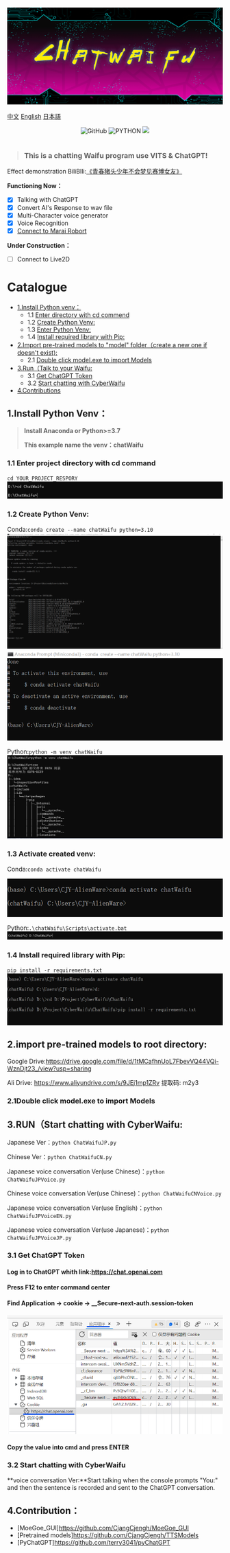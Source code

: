 ![cover](readme/cyberchat.png)

[中文](README.md "中文") [English](eng-README.md "English") [日本語](jp-README.md "日本語")

<p align="center">
	<img alt="GitHub" src="https://img.shields.io/github/license/cjyaddone/ChatWaifu?color=red">
	<img src="https://img.shields.io/badge/Python-3.7|8|9|10-green" alt="PYTHON" >
  	<a href="https://app.fossa.com/projects/git%2Bgithub.com%2Fcjyaddone%2FChatWaifu?ref=badge_small" alt="FOSSA Status"><img src="https://app.fossa.com/api/projects/git%2Bgithub.com%2Fcjyaddone%2FChatWaifu.svg?type=small"/></a>
</p>

#

> ### This is a chatting Waifu program use VITS & ChatGPT!

Effect demonstration BiliBIli:[《青春猪头少年不会梦见赛博女友》](https://www.bilibili.com/video/BV1rv4y1Q7eT "BiliBili")

**Functioning Now：**
* [x] Talking with ChatGPT
* [x] Convert AI's Response to wav file
* [x] Multi-Character voice generator
* [x] Voice Recognition
* [x] [Connect to Marai Robort](https://github.com/MuBai-He/ChatWaifu-marai)

**Under Construction：**
* [ ] Connect to Live2D

# Catalogue
* [1.Install Python venv：](#1.)
	* 1.1 [Enter directory with cd commend](#cd)
	* 1.2 [Create Python Venv:](#99)
	* 1.3 [Enter Python Venv:](#venv)
	* 1.4 [Install required library with Pip:](#pip)
* [2.Import pre-trained models to "model" folder（create a new one if doesn't exist):](#.model)
	* 2.1 [Double click model.exe to import Models](#cd1)
* [3.Run（Talk to your Waifu:](#22)
	* 3.1 [Get ChatGPT Token](#333)
	* 3.2 [Start chatting with CyberWaifu](#444)
* [4.Contributions](#915)
## <span id="1.">1.Install Python Venv：</span>
> **Install Anaconda or Python>=3.7**
> 
> **This example name the venv：chatWaifu**

### <span id="cd">1.1 Enter project directory with cd command</span>
`cd YOUR_PROJECT_RESPORY`
![](readme/5.png)
### <span id="99">1.2 Create Python Venv:</span>

Conda:`conda create --name chatWaifu python=3.10`
![](readme/1.png)
![](readme/2.png)

Python:`python -m venv chatWaifu`
![](readme/6.png)

### <span id="venv">1.3 Activate created venv:</span>
Conda:`conda activate chatWaifu`

![](readme/3.png)

Python:`.\chatWaifu\Scripts\activate.bat`
![](readme/7.png)

### <span id="pip">1.4 Install required library with Pip:</span>
`pip install -r requirements.txt`
![](readme/4.png)

## <span id=".model">2.import pre-trained models to root directory:</span>
Google Drive:https://drive.google.com/file/d/1tMCafhnUoL7FbevVQ44VQi-WznDjt23_/view?usp=sharing

Ali Drive: https://www.aliyundrive.com/s/9JEj1mp1ZRv 提取码: m2y3

### <span id="cd1">2.1Double click model.exe to import Models</span>

## <span id="22">3.RUN（Start chatting with CyberWaifu:</span>
Japanese Ver：`python ChatWaifuJP.py`

Chinese Ver：`python ChatWaifuCN.py`

Japanese voice conversation Ver(use Chinese)：`python ChatWaifuJPVoice.py`

Chinese voice conversation Ver(use Chinese)：`python ChatWaifuCNVoice.py`

Japanese voice conversation Ver(use English)：`python ChatWaifuJPVoiceEN.py`

Japanese voice conversation Ver(use Japanese)：`python ChatWaifuJPVoiceJP.py`


### <span id="333">3.1 Get ChatGPT Token</span>
#### Log in to ChatGPT whith link:https://chat.openai.com
#### Press F12 to enter command center
#### Find Application -> cookie -> __Secure-next-auth.session-token
![](readme/token.png)
#### Copy the value into cmd and press ENTER

### <span id="444">3.2 Start chatting with CyberWaifu</span>

**voice conversation Ver:**Start talking when the console prompts "You:" and then the sentence is recorded and sent to the ChatGPT conversation. 

## <span id="915">4.Contribution：</span>
- [MoeGoe_GUI]https://github.com/CjangCjengh/MoeGoe_GUI
- [Pretrained models]https://github.com/CjangCjengh/TTSModels
- [PyChatGPT]https://github.com/terry3041/pyChatGPT
